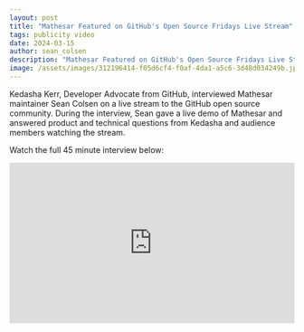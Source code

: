 ```yaml
---
layout: post
title: "Mathesar Featured on GitHub's Open Source Fridays Live Stream"
tags: publicity video
date: 2024-03-15
author: sean_colsen
description: "Mathesar Featured on GitHub's Open Source Fridays Live Stream"
image: /assets/images/312196414-f05d6cf4-f0af-4da1-a5c6-3d48d034249b.jpg
---
```


Kedasha Kerr, Developer Advocate from GitHub, interviewed Mathesar maintainer Sean Colsen on a live stream to the GitHub open source community. During the interview, Sean gave a live demo of Mathesar and answered product and technical questions from Kedasha and audience members watching the stream.

Watch the full 45 minute interview below:

<iframe width="100%" style="aspect-ratio: 16 / 9;" src="https://www.youtube.com/embed/6jIrO8UfolI?si=bk1kXmmAWEbN5U9w&amp;start=152" title="YouTube video player" frameborder="0" allow="accelerometer; autoplay; clipboard-write; encrypted-media; gyroscope; picture-in-picture; web-share" allowfullscreen></iframe>

